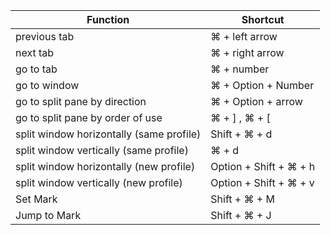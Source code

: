 **Function** | **Shortcut**
-------- | --------
previous tab | ⌘ + left arrow
next tab | ⌘ + right arrow
go to tab | ⌘ + number
go to window | ⌘ + Option + Number
go to split pane by direction | ⌘ + Option + arrow
go to split pane by order of use | ⌘ + ] , ⌘ + [
split window horizontally (same profile) | Shift + ⌘ + d
split window vertically (same profile) | ⌘ + d
split window horizontally (new profile) | Option + Shift + ⌘ + h
split window vertically (new profile) | Option + Shift + ⌘ + v
Set Mark | Shift + ⌘ + M
Jump to Mark | Shift + ⌘ + J
